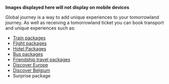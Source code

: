 **Images displayed here will not display on mobile devices**

Global journey is a way to add unique experiences to your tomorrowland journey. As well as receiving a tomorrowland ticket you can book transport and unique experiences such as:

- [Train packages](https://www.reddit.com/r/Tomorrowland/about/wiki/summer/global_journey/train)
- [Flight packages](https://www.reddit.com/r/Tomorrowland/about/wiki/summer/global_journey/flight)
- [Hotel Packages](https://www.reddit.com/r/Tomorrowland/about/wiki/summer/global_journey/hotel)
- [Bus packages](https://www.reddit.com/r/Tomorrowland/about/wiki/summer/global_journey/bus)
- [Friendship travel packages](https://www.reddit.com/r/Tomorrowland/about/wiki/summer/global_journey/friendship_travel)
- [Discover Europe](https://www.reddit.com/r/Tomorrowland/about/wiki/summer/global_journey/discover_europe)
- [Discover Belgium](https://www.reddit.com/r/Tomorrowland/about/wiki/summer/global_journey/discover_belgium)
- Surprise package